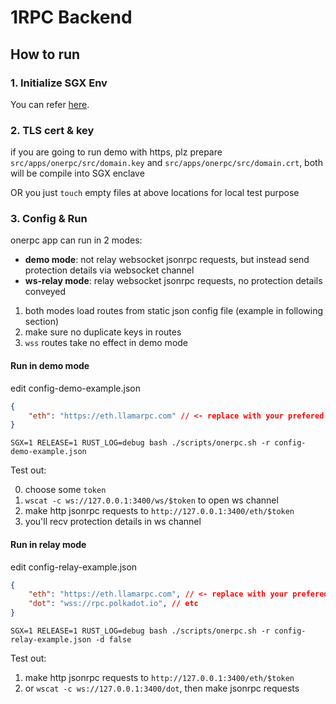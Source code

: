 # 1RPC Backend

## How to run

### 1. Initialize SGX Env

You can refer [here](./Dockerfile).

### 2. TLS cert & key

if you are going to run demo with https, plz prepare `src/apps/onerpc/src/domain.key` and `src/apps/onerpc/src/domain.crt`, both will be compile into SGX enclave

OR you just `touch` empty files at above locations for local test purpose

### 3. Config & Run

onerpc app can run in 2 modes:
* **demo mode**: not relay websocket jsonrpc requests, but instead send protection details via websocket channel
* **ws-relay mode**: relay websocket jsonrpc requests, no protection details conveyed

1. both modes load routes from static json config file (example in following section)
2. make sure no duplicate keys in routes
3. `wss` routes take no effect in demo mode


#### Run in demo mode

edit config-demo-example.json
```json
{
    "eth": "https://eth.llamarpc.com" // <- replace with your prefered endpoint
}
```

`SGX=1 RELEASE=1 RUST_LOG=debug bash ./scripts/onerpc.sh -r config-demo-example.json`

Test out:

0. choose some `token`
1. `wscat -c ws://127.0.0.1:3400/ws/$token` to open ws channel
2. make http jsonrpc requests to `http://127.0.0.1:3400/eth/$token`
3. you'll recv protection details in ws channel

#### Run in relay mode

edit config-relay-example.json
```json
{
    "eth": "https://eth.llamarpc.com", // <- replace with your prefered endpoint
    "dot": "wss://rpc.polkadot.io", // etc
}
```

`SGX=1 RELEASE=1 RUST_LOG=debug bash ./scripts/onerpc.sh -r config-relay-example.json -d false`

Test out:
1. make http jsonrpc requests to `http://127.0.0.1:3400/eth/$token`
2. or `wscat -c ws://127.0.0.1:3400/dot`, then make jsonrpc requests
